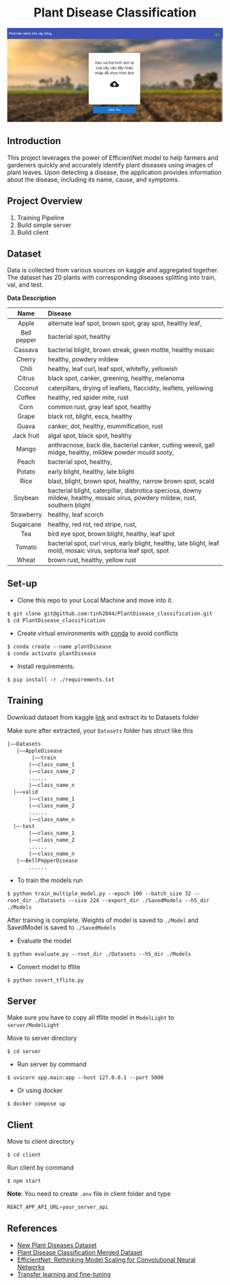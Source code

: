 <h1 align="center">Plant Disease Classification</h1>
<img src="./Images/bg.png" alt="bg"/>

## Introduction

This project leverages the power of EfficientNet model to help farmers and gardeners quickly and accurately identify plant diseases using images of plant leaves. Upon detecting a disease, the application provides information about the disease, including its name, cause, and symptoms.

## Project Overview

1. Training Pipeline
2. Build simple server
3. Build client

## Dataset

Data is collected from various sources on kaggle and aggregated together. The dataset has 20 plants with corresponding diseases splitting into train, val, and test.

**Data Description**


| Name           | Disease                                                                                                                        |
|:--------------:| :----------------------------------------------------------------------------------------------------------------------------- |
|     Apple      | alternate leaf spot, brown spot, gray spot, healthy leaf,                                                                      |
|  Bell pepper   | bacterial spot, healthy                                                                                                        |
|    Cassava     | bacterial blight, brown streak, green mottle, healthy mosaic                                                                   |
|     Cherry     | healthy, powdery mildew                                                                                                        |
|     Chili      | healthy, leaf curl, leaf spot, whitefly, yellowish                                                                             |
|     Citrus     | black spot, canker, greening, healthy, melanoma                                                                                |
|    Coconut     | caterpillars, drying of leaflets, flaccidity, leaflets, yellowing                                                              |
|     Coffee     | healthy, red spider mite, rust                                                                                                 |
|      Corn      | common rust, gray leaf spot, healthy                                                                                           |
|     Grape      | black rot, blight, esca, healthy                                                                                               |
|     Guava      | canker, dot, healthy, mummification, rust                                                                                      |
|   Jack fruit   | algal spot, black spot, healthy                                                                                                |
|     Mango      | anthracnose, back die, bacterial canker, cutting weevil, gall midge, healthy, mildew powder mould sooty,                       |
|     Peach      | bacterial spot, healthy,                                                                                                       |
|     Potato     | early blight, healthy, late blight                                                                                             |
|      Rice      | blast, blight, brown spot, healthy, narrow brown spot, scald                                                                   |
|    Soybean     | bacterial blight, caterpillar, diabrotica speciosa, downy mildew, healthy, mosaic virus, powdery mildew, rust, southern blight |
|   Strawberry   | healthy, leaf scorch                                                                                                           |
|   Sugarcane    | healthy, red rot, red stripe, rust,                                                                                            |
|      Tea       | bird eye spot, brown blight, healthy, leaf spot                                                                                |
|     Tomato     | bacterial spot, curl virus, early blight, healthy, late blight, leaf mold, mosaic virus, septoria leaf spot, spot              |
|     Wheat      | brown rust, healthy, yellow rust                                                                                               |

## Set-up

- Clone this repo to your Local Machine and move into it.

```Terminal
$ git clone git@github.com:tinh2044/PlantDisease_classification.git
$ cd PlantDisease_classification
```

- Create virtual environments with [conda](https://conda.io/projects/conda/en/latest/index.html) to avoid conflicts

```Terminal
$ conda create --name plantDisease
$ conda activate plantDisease
```

- Install requirements.

```Terminal
$ pip install -r ./requirements.txt
```

## Training

Download dataset from kaggle [link](https://www.kaggle.com/datasets/nguyenchitinh/plantdisease-with-20-plant) and extract its to Datasets folder

Make sure after extracted, your `Datasets` folder has struct like this
```
|——Datasets
   |——AppleDisease
        |——train
       |——class_name_1
       |——class_name_2
       ......
       |——class_name_n
  |——valid
       |——class_name_1
       |——class_name_2
       ......
       |——class_name_n
  |—-test
       |——class_name_1
       |——class_name_2
       ......
       |——class_name_n
   |——BellPepperDisease
       ......
```
- To train the models run

```Terminal
$ python train_multiple_model.py --epoch 100 --batch_size 32 --root_dir ./Datasets --size 224 --export_dir ./SavedModels --h5_dir ./Models
```
After training is complete. Weights of model is saved to ```./Model``` and  SavedModel is saved to ```./SavedModels```
- Evaluate the model
```Terminal
$ python evaluate.py --root_dir ./Datasets --h5_dir ./Models
```

- Convert model to tflite 
```Terminal
$ python covert_tflite.py
```
## Server
Make sure you have to copy all tflite model in ``ModelLight`` to ``server/ModelLight``

Move to server directory 

```Terminal
$ cd server
```
- Run server by command

```Terminal
$ uvicorn app.main:app --host 127.0.0.1 --port 5000
```

- Or using docker 
```Terminal
$ docker compose up
```
## Client
Move to client directory
```Terminal
$ cd client
```
Run client by command
```Terminal
$ npm start
```
**Note**: You need to create `.env` file in client folder and type
```javascript
REACT_APP_API_URL=your_server_api
```

## References
- [New Plant Diseases Dataset](https://www.kaggle.com/datasets/vipoooool/new-plant-diseases-dataset)
- [Plant Disease Classification Merged Dataset](https://www.kaggle.com/datasets/alinedobrovsky/plant-disease-classification-merged-dataset)
- [EfficientNet: Rethinking Model Scaling for Convolutional Neural Networks](https://arxiv.org/abs/1905.11946)
- [Transfer learning and fine-tuning](https://www.tensorflow.org/tutorials/images/transfer_learning)